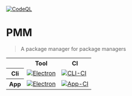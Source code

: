 [![CodeQL][CodeQl-badge]][CodeQl-link]

[CodeQl-badge]: https://github.com/Charlie-Sumorok/PMM/actions/workflows/codeql-analysis.yml/badge.svg
[CodeQl-link]: https://github.com/Charlie-Sumorok/PMM/actions/workflows/codeql-analysis.yml

# PMM

> A package manager for package managers

<table>
	<tr>
		<th />
		<th scope="col"> Tool </th>
		<th scope="col"> CI </th>
	</tr>
	<tr>
		<th scope="row"> Cli </th>
		<td>
			<a
			href="https://python.org"
			title="Built With Python">
				<img
				src="https://img.shields.io/badge/Built%20With-Python-blue?style=plasic&logo=python&labelColor=yellow"
				alt="Electron"
				/>
			</a>
		</td>
		<td>
			<a
			href="https://github.com/Charlie-Sumorok/pmm/actions/workflows/CLI-Ci.yml"
			title="CLI CI">
				<img
					src="https://github.com/Charlie-Sumorok/pmm/actions/workflows/CLI-Ci.yml/badge.svg"
					alt="CLI-CI"
				/>
			</a>
		</td>
	</tr>
	<tr>
		<th scope="row"> App </th>
		<td>
			<a
				href="https://electronjs.org"
				title="Built With Electron">
				<img
					src="https://img.shields.io/badge/Built%20With-Electron-8ce6f8?style=plasic&logo=electron&labelColor=22252f"
					alt="Electron"
				/>
			</a>
		</td>
		<td>
			<a
				href="https://github.com/Charlie-Sumorok/pmm/actions/workflows/Electron-App-Ci.yml"
				title="App CI">
				<img
					src="https://github.com/Charlie-Sumorok/pmm/actions/workflows/Electron-App-Ci.yml/badge.svg"
					alt="App-CI"
				/>
			</a>
		</td>
	</tr>
</table>
